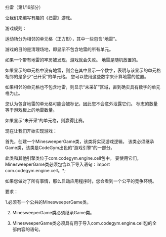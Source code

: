 扫雷（第1/16部分）

让我们来编写有趣的《扫雷》游戏。

游戏规则：

运动场分为相邻的单元格（正方形），其中一些包含“地雷”。

游戏的目的是清理场地，即显示不包含地雷的所有单元。

如果一个带有地雷的牢房被发现，游戏就会失败。 地雷是随机放置的。

如果显示的单元格中没有地雷，则会在其中显示一个数字，表明与该显示的单元格相邻的是多少“已开采”的单元格。 您可以使用这些数字来计算地雷的位置。

如果相邻的单元格也不包含地雷，则显示“未采矿”区域，直到确实具有数字的单元格为止。

您认为包含地雷的单元格可能会被标记，因此您不会意外泄露它们。 标志的数量等于游戏板上的地雷数量。

如果显示“未开采”的单元格，则赢得比赛。

现在让我们开始实现游戏：

首先，创建一个MinesweeperGame类，该类将实现游戏逻辑。 该类必须继承Game类，该类是CodeGym出色的“游戏引擎”的一部分。

此类和其他引擎类位于com.codegym.engine.cell包中。 要使用它们，MinesweeperGame类必须包含以下导入语句：import com.codegym.engine.cell。*;

如果您做对了所有事情，那么启动应用程序时，您会看到一个公平的竞争环境。

要求：

1.必须有一个公共的MinesweeperGame类。

2. MinesweeperGame类必须继承Game类。

3. MinesweeperGame类必须具有用于导入com.codegym.engine.cell包的全部内容的语句。